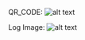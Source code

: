 QR_CODE: 
![alt text](https://github.com/MikeC0n/improved-qr-docker-2024/readME_Images/qr.png](https://github.com/MikeC0n/improved-qr-docker-2024/blob/main/readME_Images/qr.png](https://github.com/MikeC0n/improved-qr-docker-2024/blob/main/readME_Images/qr.png?raw=true)) "QR Code")

Log Image: 
![alt text](https://github.com/MikeC0n/improved-qr-docker-2024/readME_Images/log-2024.png](https://github.com/MikeC0n/improved-qr-docker-2024/blob/main/readME_Images/log-2024.png](https://github.com/MikeC0n/improved-qr-docker-2024/blob/main/readME_Images/log-2024.png?raw=true)) "Log Image")
